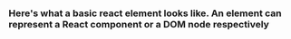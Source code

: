 
### Here's what a basic react element looks like. An element can represent a React component or a DOM node respectively
